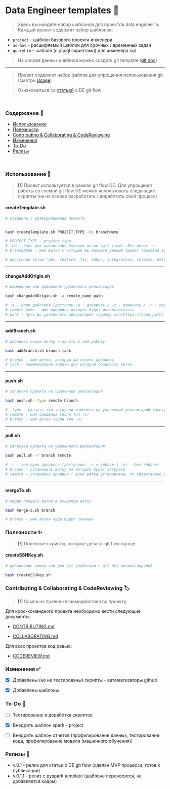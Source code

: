 # Data Engineer templates :rocket:

> Здесь вы найдете набор шаблонов для проектов data engineer'a. Каждый проект содержит набор шаблонов:
* `project` - шаблон базового проекта инженера
* `ad-hoc` - расширяемый шаблон для срочных / временных задач
* `queryLib` - шаблон (с pl\sql скриптами) для инженера sql

> На основе данных шаблнов можно создать git template ([git doc](https://docs.github.com/en/github/creating-cloning-and-archiving-repositories/creating-a-template-repository))

--------------
> Проект содержит  набор файлов для упрощения использования git (смотри [Usage](#usage))

> Ознакомиться со [статьей]() о DE git flow

<br>

### Содержание :pencil:
* [Использование](#usage)
* [Полезности](#usage_h)
* [Contributing & Collaborating & CodeReviewing](#contributing-collaborating-codeReviewing)
* [Изменения](#changelog)
* [To-Do](#to-do)
* [Релизы](#releases)

<br>

### Использование :construction_worker:

> **[!]** Проект используется в рамках git flow DE. Для упрощения работы со схемой git flow DE можно использовать следующие скрипты (на их основе разработать / доработать свой процесс)

<a name="usage"></a>

#### createTemplate.sh
```bash
# создание / разворачивание проекта


bash createTemplate.sh PROJECT_TYPE -bb branchName

# PROJECT_TYPE - project type
# -bb - ключ для добавления базовых веток (git flow). Без веток -n
# branchName - имя ветки с который вы начнете данный проект (базовая ветка: master, dev & etc)

# доступные ветки "dev, feature, fix, adhoc, integration, release, held, controlTest"
```

-------------

#### changeAddOrigin.sh

```bash
# изменение или добавлене удаленного репозитория

bash changeAddOrigin.sh -a remote_name path

# -a - ключ действия (доступны -a - добавить / -c - изменить / -r - переименовать)
# remote_name - имя ориджина которое будет использоваться
# paht - путь до удаленного репозитория (пример ssh/https://some_path)

```

-------------

#### addBranch.sh

```bash
# добавить новую ветку и начать в ней работу

bash addBranch.sh branch task

# branch - имя ветки, которую вы хотите добавить
# task - наименование задачи для которой создается ветка
```

-------------

#### push.sh

```bash
# загрузка проекта на удаленный репозиторий

bash push.sh -type remote branch

# -type - указать тип загрузки изменени на удаленный репозиторий (доступные типы: -c - обычный тип загрузки в текущий ориджин и ветку / -s - установка ориджина и ветки куда будет совершена загрузка)
# remote - имя ориджина (если тип -s)
# branch - имя ветки (если тип -s)
```


-------------

#### pull.sh

```bash
# загрузка проекта из удаленного репозитория

bash pull.sh -r branch remote

# -r - тип пулл процесса (доступные: -r = rebase | -nr - без rebase)
# branch - установить ветку из которой будет загрузка
# remote - установка ориджин ( если ветка установлена, то обязательно установить ориджин)
```


-------------

#### mergeTo.sh

```bash
# мердж процесс ветки в основную ветку

bash mergeTo.sh branch

# branch - имя ветки куда будет слияние
```


### Полезности :sparkles:

> **[!]** Полезные скрипты, которые делают git flow проще

<a name="usage_h"></a>

#### createSSHKey.sh

```bash
# добавление ключа ssh для git (работаем с git без логина/пароля)

bash createSSHKey.sh
```




### Contributing & Collaborating & CodeReviewing :label:

<a name="contributing-collaborating-codeReviewing"></a>

> **[!]** Ссыли на правила взаимодействия по проекту.

Для крос-командного проекта необходимо вести следующие документы:

* [CONTRIBUTING.md](templates/project/CONTRIBUTING.md)

* [COLLABORATING.md](templates/project/COLLABORATING.md)

Для всех проектов код ревью:

* [CODEREVIEW.md](templates/project/CODEREVIEW.md)



### Изменения :white_check_mark:

<a name="changelog"></a>

 - [x] Добавлены (но не тестированы) скрипты - автоматизаторы github
 - [x] Добавлены шаблоны


### To-Do :construction:

<a name="to-do"></a>

- [ ] Тестирование и доработка скриптов
- [x] Внедрить шаблон spark - project
- [ ] Внедрить шаблон отчетов (профилирование данных, тестирование кода, профилирование модели (машинного обучения))



### Релизы :bookmark:

<a name="releases"></a>

* v.0.1 - релиз для статьи о DE git flow (сделан MVP процесса, готов к публикации)
* v.0.1.1 - релиз с pyspark template (шаблоне переносится, не добавляется кодом)
